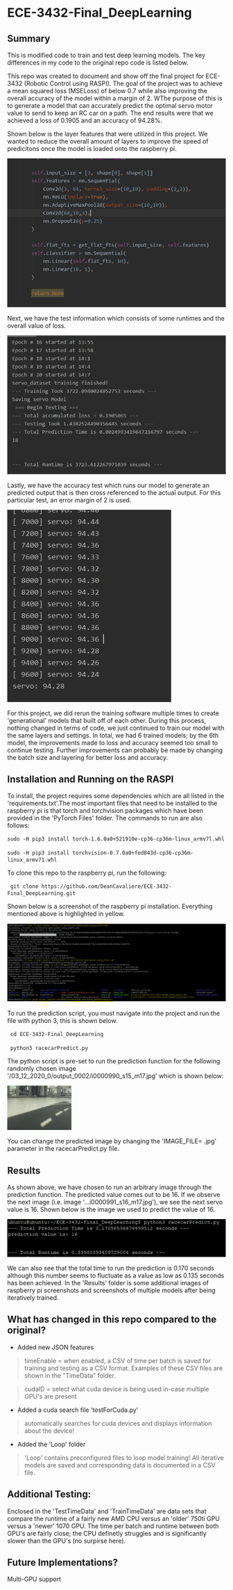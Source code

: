 # ECE-3432-Final_DeepLearning
 
 
 ## Summary
 
 This is modified code to train and test deep learning models. The key differences in my code to the original repo code is listed below. 

 This repo was created to document and show off the final project for ECE-3432 (Robotic Control using RASPI). The goal of the project was to achieve a mean squared loss (MSELoss) of below 0.7 while also improving the overall accuracy of the model within a margin of 2. WThe purpose of this is to generate a model that can accurately predict the optimal servo motor value to send to keep an RC car on a path. The end results were that we achieved a loss of 0.1905 and an accuracy of 94.28%.
 
 Shown below is the layer features that were utilized in this project. We wanted to reduce the overall amount of layers to improve the speed of predicitons once the model is loaded onto the raspberry pi.

![Image](https://github.com/DeanCavaliere/ECE-3432-Final_DeepLearning/blob/master/Results/Training_1/ModelLayers.PNG)

Next, we have the test information which consists of some runtimes and the overall value of loss.

![Testing](https://github.com/DeanCavaliere/ECE-3432-Final_DeepLearning/blob/master/Results/Training_6/ModelTestInfo.PNG)


Lastly, we have the accuracy test which runs our model to generate an predicted output that is then cross referenced to the actual output. For this particular test, an error margin of 2 is used.

![Accuracy](https://github.com/DeanCavaliere/ECE-3432-Final_DeepLearning/blob/master/Results/Training_6/AccuracyTest.PNG)

 For this project, we did rerun the training software multiple times to create 'generational' models that built off of each other.
 During this process, nothing changed in terms of code, we just continued to train our model with the same layers and settings.
 In total, we had 6 trained models; by the 6th model, the improvements made to loss and accuracy seemed too small to continue 
 testing. Further improvements can probably be made by changing the batch size and layering for better loss and accuracy.
 
 
 
 ## Installation and Running on the RASPI
 
 To install, the project requires some dependencies which are all listed in the 'requirements.txt'.The most important
 files that need to be installed to the raspberry pi is that torch and torchvision packages which have been provided in 
 the 'PyTorch Files' folder. The commands to run are also follows:
  ```
  sudo -H pip3 install torch-1.6.0a0+521910e-cp36-cp36m-linux_armv7l.whl
 
  sudo -H pip3 install torchvision-0.7.0a0+fed843d-cp36-cp36m-linux_armv71.whl
 ```
 To clone this repo to the raspberry pi, run the following:
 ```
  git clone https://github.com/DeanCavaliere/ECE-3432-Final_DeepLearning.git
 ```
 Shown below is a screenshot of the raspberry pi installation. Everything mentioned above is highlighted in yellow.
 
 ![Install](https://github.com/DeanCavaliere/ECE-3432-Final_DeepLearning/blob/master/Results/Installation/InstallTorch_gitClone.PNG)
 
 To run the prediction script, you must navigate into the project and run the file with python 3, this is shown below.
 ```
  cd ECE-3432-Final_DeepLearning 

  python3 racecarPredict.py
```
 The python script is pre-set to run the prediction function for the following randomly chosen image 
 '/03_12_2020_0/output_0002/i0000990_s15_m17.jpg' which is shown below:
 
 ![predictimage](https://github.com/DeanCavaliere/ECE-3432-Final_DeepLearning/blob/master/data/images/03_12_2020_0/output_0002/i0000990_s15_m17.jpg)
 
 You can change the predicted image by changing the 'IMAGE_FILE= <Path to Image>.jpg' parameter in the racecarPredict.py file.
 
 
 
 ## Results
 
 As shown above, we have chosen to run an arbitrary image through the prediction function. The predicted value comes out
 to be 16. If we observe the next image (i.e. image '...i0000991_s16_m17.jpg'), we see the next servo value is 16.
 Shown below is the image we used to predict the value of 16.
 
 ![predicted](https://github.com/DeanCavaliere/ECE-3432-Final_DeepLearning/blob/master/Results/Predicted_Value_RPI.PNG)
 
 We can also see that the total time to run the prediction is 0.170 seconds although this number seems to fluctuate as
 a value as low as 0.135 seconds has been achieved. In the 'Results' folder is some additional images of raspberry pi screenshots
 and screenshots of multiple models after being iteratively trained. 
 


 ## What has changed in this repo compared to the original?
 
 - Added new JSON features 
 >  timeEnable = when enabled, a CSV of time per batch is saved for training and testing as a CSV format. Examples of these CSV files are shown in the "TimeData" folder.
 
 >  cudaID = select what cuda device is being used in-case multiple GPU's are present
 
 - Added a cuda search file 'testForCuda.py'
 >  automatically searches for cuda devices and displays information about the device!

 - Added the 'Loop' folder
 >  'Loop' contains preconfigured files to loop model training! All iterative models are saved and corresponding data is documented in a CSV file.
 
 
 
 ## Additional Testing:
 
Enclosed in the 'TestTimeData' and 'TrainTimeData' are data sets that compare the runtime of a fairly new AMD CPU versus an 'older' 750ti GPU versus a 'newer' 1070 GPU. The time per batch and runtime between both GPU's are fairly close; the CPU definetly struggles and is significantly slower than the GPU's (no surpirse here).

 
 
 ## Future Implementations? 
 
 Multi-GPU support
